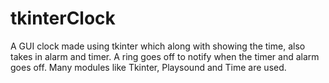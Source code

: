 # tkinterClock
 A GUI clock made using tkinter which along with showing the time, also takes in alarm and timer. A ring goes off to notify when the timer and alarm goes off. Many modules like Tkinter, Playsound and Time are used. 
